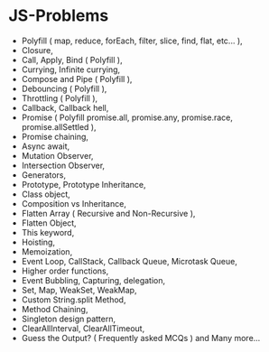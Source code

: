 # JS-Problems

- Polyfill ( map, reduce, forEach, filter, slice, find, flat, etc... ),
- Closure,
- Call, Apply, Bind ( Polyfill ),
- Currying, Infinite currying,
- Compose and Pipe ( Polyfill ),
- Debouncing ( Polyfill ),
- Throttling ( Polyfill ),
- Callback, Callback hell,
- Promise ( Polyfill promise.all, promise.any, promise.race, promise.allSettled ),
- Promise chaining,
- Async await,
- Mutation Observer,
- Intersection Observer,
- Generators,
- Prototype, Prototype Inheritance,
- Class object,
- Composition vs Inheritance,
- Flatten Array ( Recursive and Non-Recursive ),
- Flatten Object,
- This keyword,
- Hoisting,
- Memoization,
- Event Loop, CallStack, Callback Queue, Microtask Queue,
- Higher order functions,
- Event Bubbling, Capturing, delegation,
- Set, Map, WeakSet, WeakMap,
- Custom String.split Method,
- Method Chaining,
- Singleton design pattern,
- ClearAllInterval, ClearAllTimeout,
- Guess the Output? ( Frequently asked MCQs ) and Many more...
